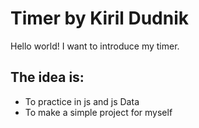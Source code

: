 # Timer by Kiril Dudnik
Hello world! I want to introduce my timer.
## The idea is:
 - To practice in js and js Data
 - To make a simple project for myself